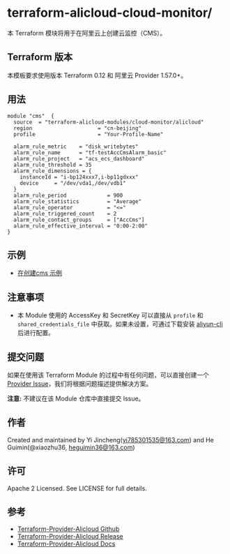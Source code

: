 terraform-alicloud-cloud-monitor/
=====================================================================

本 Terraform 模块将用于在阿里云上创建云监控（CMS）。

## Terraform 版本

本模板要求使用版本 Terraform 0.12 和 阿里云 Provider 1.57.0+。

## 用法

```hcl
module "cms"  {
  source  = "terraform-alicloud-modules/cloud-monitor/alicloud"
  region                     = "cn-beijing"                
  profile                    = "Your-Profile-Name"
  
  alarm_rule_metric    = "disk_writebytes"
  alarm_rule_name      = "tf-testAccCmsAlarm_basic"
  alarm_rule_project   = "acs_ecs_dashboard"
  alarm_rule_threshold = 35
  alarm_rule_dimensions = {
    instanceId = "i-bp124xxx7,i-bp11gdxxx"
    device     = "/dev/vda1,/dev/vdb1"
  }
  alarm_rule_period             = 900
  alarm_rule_statistics         = "Average"
  alarm_rule_operator           = "<="
  alarm_rule_triggered_count    = 2
  alarm_rule_contact_groups     = ["AccCms"]
  alarm_rule_effective_interval = "0:00-2:00"
}
```

## 示例

* [在创建cms 示例](https://github.com/terraform-alicloud-modules/terraform-alicloud-cloud-monitor/tree/master/examples/complete)

## 注意事项

* 本 Module 使用的 AccessKey 和 SecretKey 可以直接从 `profile` 和 `shared_credentials_file` 中获取。如果未设置，可通过下载安装 [aliyun-cli](https://github.com/aliyun/aliyun-cli#installation) 后进行配置。

提交问题
------
如果在使用该 Terraform Module 的过程中有任何问题，可以直接创建一个 [Provider Issue](https://github.com/terraform-providers/terraform-provider-alicloud/issues/new)，我们将根据问题描述提供解决方案。

**注意:** 不建议在该 Module 仓库中直接提交 Issue。

作者
-------
Created and maintained by Yi Jincheng(yi785301535@163.com) and He Guimin(@xiaozhu36, heguimin36@163.com)

许可
----
Apache 2 Licensed. See LICENSE for full details.

参考
---------
* [Terraform-Provider-Alicloud Github](https://github.com/terraform-providers/terraform-provider-alicloud)
* [Terraform-Provider-Alicloud Release](https://releases.hashicorp.com/terraform-provider-alicloud/)
* [Terraform-Provider-Alicloud Docs](https://www.terraform.io/docs/providers/alicloud/index.html)
